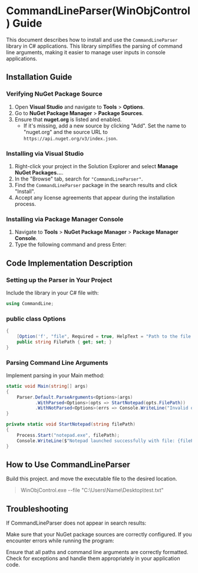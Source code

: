 # CommandLineParser(WinObjControl) Guide

This document describes how to install and use the `CommandLineParser` library in C# applications. This library simplifies the parsing of command line arguments, making it easier to manage user inputs in console applications.

## Installation Guide

### Verifying NuGet Package Source

1. Open **Visual Studio** and navigate to **Tools** > **Options**.
2. Go to **NuGet Package Manager** > **Package Sources**.
3. Ensure that **nuget.org** is listed and enabled.
   - If it's missing, add a new source by clicking "Add". Set the name to "nuget.org" and the source URL to `https://api.nuget.org/v3/index.json`.

### Installing via Visual Studio

1. Right-click your project in the Solution Explorer and select **Manage NuGet Packages...**.
2. In the "Browse" tab, search for `"CommandLineParser"`.
3. Find the `CommandLineParser` package in the search results and click "Install".
4. Accept any license agreements that appear during the installation process.

### Installing via Package Manager Console

1. Navigate to **Tools** > **NuGet Package Manager** > **Package Manager Console**.
2. Type the following command and press Enter:



## Code Implementation Description

### Setting up the Parser in Your Project

Include the library in your C# file with:

```csharp
using CommandLine;
```

### public class Options

```csharp
{
    [Option('f', "file", Required = true, HelpText = "Path to the file to open with Notepad.")]
    public string FilePath { get; set; }
}
```

### Parsing Command Line Arguments

Implement parsing in your Main method:

```csharp
static void Main(string[] args)
{
    Parser.Default.ParseArguments<Options>(args)
           .WithParsed<Options>(opts => StartNotepad(opts.FilePath))
           .WithNotParsed<Options>(errs => Console.WriteLine("Invalid options provided."));
}

private static void StartNotepad(string filePath)
{
    Process.Start("notepad.exe", filePath);
    Console.WriteLine($"Notepad launched successfully with file: {filePath}");
}
```

## How to Use CommandLineParser

Build this project. and move the executable file to the desired location.

> WinObjControl.exe --file "C:\Users\Name\Desktop\test.txt"

## Troubleshooting

If CommandLineParser does not appear in search results:

Make sure that your NuGet package sources are correctly configured.
If you encounter errors while running the program:

Ensure that all paths and command line arguments are correctly formatted.
Check for exceptions and handle them appropriately in your application code.